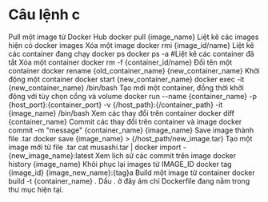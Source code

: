 # Câu lệnh c
Pull một image từ Docker Hub
docker pull {image_name}
Liệt kê các images hiện có
docker images
Xóa một image
docker rmi {image_id/name}
Liệt kê các container đang chạy
docker ps
docker ps -a #Liệt kê các container đã tắt
Xóa một container
docker rm -f {container_id/name}
Đổi tên một container
docker rename {old_container_name} {new_container_name}
Khởi động một container
docker start {new_container_name}
docker exec -it {new_container_name} /bin/bash
Tạo mới một container, đồng thời khởi động với tùy chọn cổng và volume
docker run --name {container_name} -p {host_port}:{container_port} -v {/host_path}:{/container_path} -it {image_name} /bin/bash
Xem các thay đổi trên container
docker diff {container_name}
Commit các thay đổi trên container và image
docker commit -m "message" {container_name} {image_name}
Save image thành file .tar
docker save {image_name} > {/host_path/new_image.tar}
Tạo một image mới từ file .tar
cat musashi.tar | docker import - {new_image_name}:latest
Xem lịch sử các commit trên image
docker history {image_name}
Khôi phục lại images từ IMAGE_ID
docker tag {image_id} {image_new_name}:{tag}a
Build một image từ container
docker build -t {container_name} .
Dấu . ở đây ám chỉ Dockerfile đang nằm trong thư mục hiện tại.
